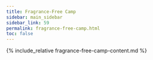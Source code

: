 ```yaml
---
title: Fragrance-Free Camp
sidebar: main_sidebar
sidebar_link: 59
permalink: fragrance-free-camp.html
toc: false
---
```


{% include_relative fragrance-free-camp-content.md %}
